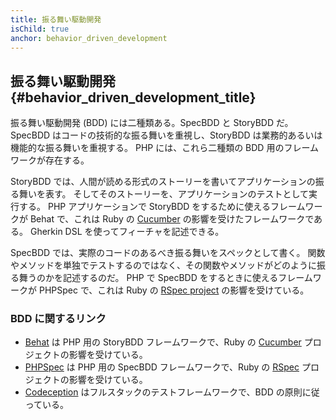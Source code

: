 ```yaml
---
title: 振る舞い駆動開発
isChild: true
anchor: behavior_driven_development
---
```


## 振る舞い駆動開発 {#behavior_driven_development_title}

振る舞い駆動開発 (BDD) には二種類ある。SpecBDD と StoryBDD だ。
SpecBDD はコードの技術的な振る舞いを重視し、StoryBDD は業務的あるいは機能的な振る舞いを重視する。
PHP には、これら二種類の BDD 用のフレームワークが存在する。

StoryBDD では、人間が読める形式のストーリーを書いてアプリケーションの振る舞いを表す。
そしてそのストーリーを、アプリケーションのテストとして実行する。
PHP アプリケーションで StoryBDD をするために使えるフレームワークが
Behat で、これは Ruby の [Cucumber](http://cukes.info/) の影響を受けたフレームワークである。
Gherkin DSL を使ってフィーチャを記述できる。

SpecBDD では、実際のコードのあるべき振る舞いをスペックとして書く。
関数やメソッドを単独でテストするのではなく、その関数やメソッドがどのように振る舞うのかを記述するのだ。
PHP で SpecBDD をするときに使えるフレームワークが PHPSpec で、これは
Ruby の [RSpec project](http://rspec.info/) の影響を受けている。

### BDD に関するリンク

* [Behat](http://behat.org/) は PHP 用の StoryBDD フレームワークで、Ruby の [Cucumber](http://cukes.info/) プロジェクトの影響を受けている。
* [PHPSpec](http://www.phpspec.net/) は PHP 用の SpecBDD フレームワークで、Ruby の [RSpec](http://rspec.info/) プロジェクトの影響を受けている。
* [Codeception](http://codeception.com) はフルスタックのテストフレームワークで、BDD の原則に従っている。
